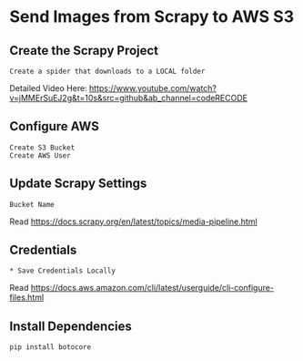 # Send Images from Scrapy to AWS S3
## Create the Scrapy Project
    Create a spider that downloads to a LOCAL folder
Detailed Video Here: https://www.youtube.com/watch?v=jMMErSuEJ2g&t=10s&src=github&ab_channel=codeRECODE    

## Configure AWS
    Create S3 Bucket
    Create AWS User 

## Update Scrapy Settings
    Bucket Name
Read https://docs.scrapy.org/en/latest/topics/media-pipeline.html    

## Credentials
    * Save Credentials Locally
Read https://docs.aws.amazon.com/cli/latest/userguide/cli-configure-files.html    
## Install Dependencies
    pip install botocore
